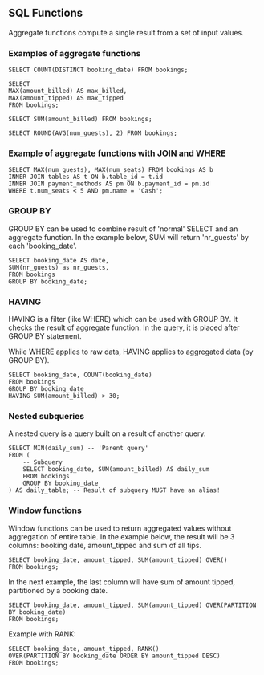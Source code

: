 ## SQL Functions

Aggregate functions compute a single result from a set of input values.

### Examples of aggregate functions

    SELECT COUNT(DISTINCT booking_date) FROM bookings;

    SELECT
    MAX(amount_billed) AS max_billed,
    MAX(amount_tipped) AS max_tipped
    FROM bookings;

    SELECT SUM(amount_billed) FROM bookings;

    SELECT ROUND(AVG(num_guests), 2) FROM bookings;

### Example of aggregate functions with JOIN and WHERE

    SELECT MAX(num_guests), MAX(num_seats) FROM bookings AS b
    INNER JOIN tables AS t ON b.table_id = t.id
    INNER JOIN payment_methods AS pm ON b.payment_id = pm.id
    WHERE t.num_seats < 5 AND pm.name = 'Cash';

### GROUP BY

GROUP BY can be used to combine result of 'normal' SELECT and an aggregate function.
In the example below, SUM will return 'nr_guests' by each 'booking_date'.

    SELECT booking_date AS date,
    SUM(nr_guests) as nr_guests,
    FROM bookings
    GROUP BY booking_date;

### HAVING

HAVING is a filter (like WHERE) which can be used with GROUP BY. It checks the result of aggregate function. In the query, it is placed after GROUP BY statement.

While WHERE applies to raw data, HAVING applies to aggregated data (by GROUP BY).

    SELECT booking_date, COUNT(booking_date)
    FROM bookings
    GROUP BY booking_date
    HAVING SUM(amount_billed) > 30;

### Nested subqueries

A nested query is a query built on a result of another query.

    SELECT MIN(daily_sum) -- 'Parent query'
    FROM (
        -- Subquery
        SELECT booking_date, SUM(amount_billed) AS daily_sum
        FROM bookings
        GROUP BY booking_date
    ) AS daily_table; -- Result of subquery MUST have an alias!

### Window functions

Window functions can be used to return aggregated values without aggregation of entire table.
In the example below, the result will be 3 columns: booking date, amount_tipped and sum of all tips.

    SELECT booking_date, amount_tipped, SUM(amount_tipped) OVER()
    FROM bookings;

In the next example, the last column will have sum of amount tipped, partitioned by a booking date.

    SELECT booking_date, amount_tipped, SUM(amount_tipped) OVER(PARTITION BY booking_date)
    FROM bookings;

Example with RANK:

    SELECT booking_date, amount_tipped, RANK()
    OVER(PARTITION BY booking_date ORDER BY amount_tipped DESC)
    FROM bookings;